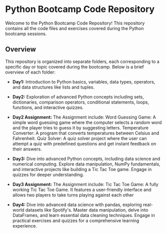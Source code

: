 # Python Bootcamp Code Repository

Welcome to the Python Bootcamp Code Repository! This repository contains all the code files and exercises covered during the Python bootcamp sessions.

## Overview

This repository is organized into separate folders, each corresponding to a specific day or topic covered during the bootcamp. Below is a brief overview of each folder:

- **Day1:** Introduction to Python basics, variables, data types, operators, and data structures like lists and tuples.
  
- **Day2:** Exploration of advanced Python concepts including sets, dictionaries, comparison operators, conditional statements, loops, functions, and interactive quizzes.
  
- **Day2 Assignment:** The Assignment include:
Word Guessing Game: A simple word guessing game where the computer selects a random word and the player tries to guess it by suggesting letters.
Temperature Converter: A program that converts temperatures between Celsius and Fahrenheit.
Quiz Solver: A quiz solver project where the user can attempt a quiz with predefined questions and get instant feedback on their answers.

- **Day3:** Dive into advanced Python concepts, including data science and numerical computing. Explore data manipulation, NumPy fundamentals, and interactive projects like building a Tic Tac Toe game. Engage in quizzes for deeper understanding.

- **Day3 Assignment:** The Assignment include:
Tic Tac Toe Game: A fully working Tic Tac Toe Game. It features a user-friendly interface and allows two players to take turns playing against each other

- **Day4:** Dive into advanced data science with pandas, exploring real-world datasets like Spotify's. Master data manipulation, delve into DataFrames, and learn essential data cleaning techniques. Engage in practical exercises and quizzes for a comprehensive learning experience.

